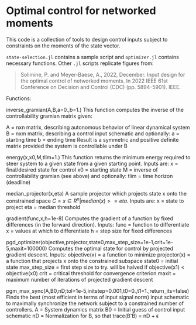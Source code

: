 # Optimal control for networked moments

This code is a collection of tools to design control inputs subject to constraints on the moments of the state vector.

`state-selection.jl` contains a sample script and `optimizer.jl` contains necessary functions. Other `.jl` scripts replicate figures from:

>Solimine, P. and Meyer-Baese, A., 2022, December. Input design for the optimal control of networked moments. In 2022 IEEE 61st Conference on Decision and Control (CDC) (pp. 5894-5901). IEEE.


Functions:

inverse_gramian(A,B,a=0.,b=1.)
This function computes the inverse of the controllability gramian matrix given:

A = nxn matrix, describing autonomous behavior of linear dynamical system
B = nxm matrix, describing a control input schematic
and optionally:
a = starting time
b = ending time
Result is a symmetric and positive definite matrix provided the system is controllable under B


energy(x,x0,M,tlim=1.)
This function returns the minimum energy required to steer system to a given state from a given starting point. Inputs are:
x = final/desired state for control
x0 = starting state
M = inverse of controllability gramian (see above)
and optionally:
tlim = time horizon (deadline)

median_projector(x,eta)
A sample projector which projects state x onto the constrained space $C = {x \in R^n | median(x) >= eta }$. Inputs are:
x = state to project
eta = median threshold

gradient(func,x,h=1e-8)
Computes the gradient of a function by fixed differences (in the forward direction). Inputs:
func = function to differentiate
x = values at which to differentiate
h = step size for fixed differences

pgd_optimizer(objective,projector,state0,max_step_size=1e-1,crit=1e-5,maxit=100000)
Computes the optimal state for control by projected gradient descent. Inputs:
objective(x) = a function to minimize
projector(x) = a function that projects x onto the constrained subspace
state0 = initial state
max_step_size = first step size to try. will be halved if objective(x1) < objective(x0)
crit = critical threshold for convergence criterion
maxit = maximum number of iterations of projected gradient descent

pgm_max_sync(A,B0,nD;tol=1e-5,initstep=0.001,t0=0.,t1=1.,return_its=false)
Finds the best (most efficient in terms of input signal norm) input schematic to maximally synchronize the network subject to a constrained number of controllers.
A = System dynamics matrix
B0 = Initial guess of control input schematic
nD = Normalization for B, so that trace(B'B) = nD + ϵ
